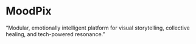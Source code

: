 # MoodPix
“Modular, emotionally intelligent platform for visual storytelling, collective healing, and tech-powered resonance.”

